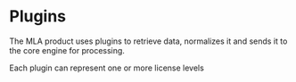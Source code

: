 # Plugins

The MLA product uses plugins to retrieve data, normalizes it and sends it to the core engine for processing.

Each plugin can represent one or more license levels
